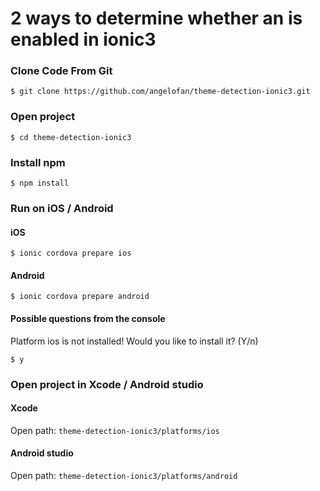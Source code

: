 # 2 ways to determine whether an is enabled in ionic3

### Clone Code From Git
```
$ git clone https://github.com/angelofan/theme-detection-ionic3.git
```

### Open project
```
$ cd theme-detection-ionic3
```

### Install npm
```
$ npm install
```

### Run on iOS / Android

#### iOS
```
$ ionic cordova prepare ios
```

#### Android
```
$ ionic cordova prepare android
```

#### Possible questions from the console
Platform ios is not installed! Would you like to install it? (Y/n)
```
$ y
```

### Open project in Xcode / Android studio

#### Xcode
Open path: `theme-detection-ionic3/platforms/ios`

#### Android studio
Open path: `theme-detection-ionic3/platforms/android`
